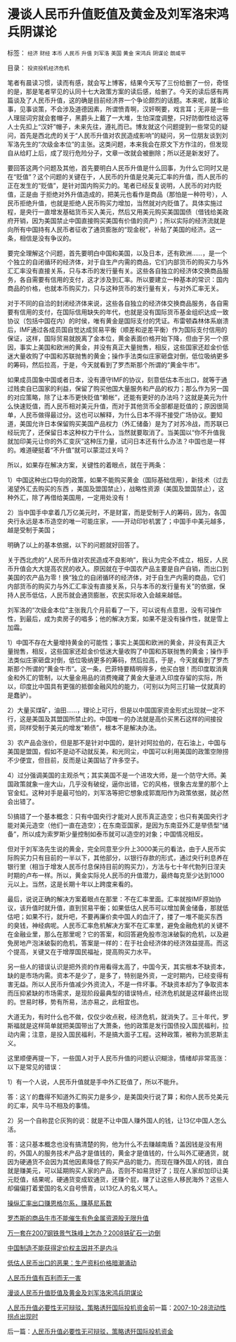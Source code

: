 # 漫谈人民币升值贬值及黄金及刘军洛宋鸿兵阴谋论

标签： `经济` `财经` `本币` `人民币` `升值` `刘军洛` `美国` `黄金` `宋鸿兵` `阴谋论` `朗咸平` 

目录： `投资投机经济危机`

笔者有晨读习惯，读而有感，就会写上博客，结果今天写了三份给删了一份，奇怪的是，那是笔者罕见的认同十七大政策方案的读后感，给删了。今天的读后感有两篇谈及了人民币升值，这的确是目前经济界一个争论颇烈的话题。本来呢，就事论事，见事谈策，不会涉及道德因素，所谓愤青啊，汉奸啊要，戏言耳；无非是一些人理屈词穷就会套帽子，黑爵头上戴了一大堆，生怕深度调整，只好防御性给这等人士先扣上“汉奸”帽子，未来先往，遵礼而已。博友就这个问题提到一些常见的疑问，首先是西北虎的关于“人民币升值对农民造成影响”的疑问，另一位朋友谈到刘军洛先生的“次级金本位”的主张。这类问题，本来我会在原文下方作注的，但发现自从给盯上后，成了现行危险分子，文章一改就会被删除；所以还是新发好了。



要回答这两个问题及其他，首先要明白人民币升值是什么回事，为什么它同时又是在“贬值”？这个问题的关键在于，人民币的升值是兑美元汇率的升值，而人民币的正在发生的“贬值”，是针对国内购买力的。笔者已经反复说明，人民币的对内贬值，正是由
于拒绝对外升值造成的，把美元也看作是商品（那怕是一种符号），人民币拒绝升值，也就是拒绝人民币购买力增加，当然就对内贬值了。具体实施过程，是央行一直增发基础货币买入美元，然后又用美元购买美国国债（借钱给美政府开销，因为美国禁止中国直接购买美国有价值的资产）；所以实际的经济流就是向所有中国持有人民币者征收了通货膨胀的“现金税”，补贴了美国的经济。这一条，相信是没有争议的。



要完全理解这个问题，首先要明白中国和美国，以及日本，还有欧洲……，是一个个独立的自闭循环的经济体，对于自生产内需的商品，它们内部货币的购买力与外汇汇率没有直接关系，只与本币的发行量有关。这些各自独立的经济体交换商品服务，各自需要有信用的支付，这才涉及到汇率。所以要建立一种基本的常识：国内商品的价格，也就本币购买力，只与这种货币的发行量有关，与对外汇率无关。



对于不同的自洽的封闭经济体来说，这些各自独立的经济体交换商品服务，各自需要有信用的支付，在国际信用缺失的年代，也就是没有国际货币基金组织达成一致协议（包括中国在内）的时侯，唯有黄金是国际支付的凭证。布雷顿森林体系崩溃后，IMF通过各成员国自觉达成贸易平衡（顺差和逆差平衡）作为国际支付信用的保证，这样，国际贸易就脱离了金本位，黄金表面价格开始下降，但由于另一个原因，事实上美国和欧洲的黄金，并没有真正大量抛售，相反，这些国家还趁金价低迷大量收购了中国和苏联抛售的黄金；操作手法类似庄家砸盘对倒，低位吸纳更多的筹码，然后拉高，于是，今天就看到了罗杰斯那个所谓的“黄金牛市”。



如果成员国象中国或者日本，没有遵守IMF的协议，刻意低估本币出口，就等于通过贱卖自已国家的利益，保留了购买他国大量服务和产品的权力；那么作为另一国的对应策略，除了让本币更快贬值“赖帐”，还能有更好的办法吗？这就是美元为什么快速贬值，而人民币相对美元升值，而对于其他货币全部都是贬值的；原因很简单，人民币做得最过分。这也可以解释，为什么日本不得不接受广场协议。要知道，美国允许日本保留购买美国产品权力（外汇储备）是为了对苏冷战，而苏联已经玩完了，还保留日本这种权力干什么，当然就要取消了。当美国以“你不升值我就加印美元让你的外汇变灰”这种压力量，试问日本还有什么办法？中国也是一样的。难道硬挺着“不升值”就可以蒙混过关吗？



所以，如果存在解决方案，关键性的着眼点，就在于两条：

1）中国这种出口导向的政策，如果不能购买黄金（国际基础信用），新技术（过去渴望外汇去购买的东西
，美国及盟国禁止），战略性资源（美国及盟国禁止），这种外汇，除了再借给美国用，一定用处没有！

2）当中国手中拿着几万亿美元时，不是财富，而是受制于人的筹码，因为，各国央行永远是本币造空的唯一可能庄家，——开动印钞机罢了；中国手中美元越多，越是受制于美国；



明确了以上的基本依据，以下的问题就好回答了。



关于西北虎的“人民币升值对农民造成不良影响”，我认为完全不成立，相反，人民币升值会大大提高农民的收入。原因就在于中国农产品主要是自产自销，而出口到美国的农产品为零！换“独立的自闭循环的经济体，对于自生产内需的商品，它们内部货币的购买力与外汇汇率没有直接关系，只与本币的发行量有关”的依据，保持人民币低估，人民币就会通货膨胀，农民实际收入会越来越低。



刘军洛的“次级金本位”主张我几个月前看了一下，可以说有点意思，没有可操作性，到最后，成为卖房子的唱多；他的解决方案，如果不是没有操作性，就是雪上加霜。

1）中国不存在大量增持黄金的可能性；事实上美国和欧洲的黄金，并没有真正大量抛售，相反，这些国家还趁金价低迷大量收购了中国和苏联抛售的黄金；操作手法类似庄家砸盘对倒，低位吸纳更多的筹码，然后拉高，于是，今天就看到了罗杰斯那个所谓的“黄金牛市”。这一条，巴菲特要精明得多，他买白银！而印度取消黄金和外汇的管制，以大量金用品的消费掩藏了黄金大量进入印度存留的实际，所以，印度比中国具有更强的抵御金融风险的能力，（可别以为阿三打输一仗就真的是蠢驴）。

2）大量买煤矿，油田……，理论上可行，但是以中国国家资金形式出现就一定不行，这是美国及其盟国所禁止的。中国唯一的办法就是高价买黑石这样的间接投资，同样受制于美元的增发“赖债”，根本不是解决办法。

3）农产品会涨价，但是那不是针对中国的，是针对阿拉伯的，在石油上，中国与美国是盟国，假如不是动不动就反美，和光同尘，中国可以利用美国的政策空隙捞不少便宜，但目前，反而是让美国钻了许多空子。

4）过分强调美国的主观杀气；其实美国不是一个进攻大师，是一个防守大师。美国政策就象一座大山，几乎没有破绽，逼你出错，它的风格，很象古龙里的那个上官金虹。这种对手是最可怕的，刘军洛等把它想象成郭嵩阳作为政策依据，就必然会出错了。

5)搞错了一个基本概念：只有中国央行才能对人民币真正造空；也只有美国央行才能对美元造空（他们一直在造空）；在东南亚国家，是因为东南亚外汇是举债型“储备”，所以成为索罗斯少量控制如泰币就可以造空的对象；中国情况相反。



但对于刘军洛先生说的黄金，完全同意至少升上3000美元的看法，由于人民币实际购买力只有目前的一半以下，其他部分，以银行存款的形式，通过央行利息养在银行里（相当于增发人民币付息保持目前的购买力），方法与七十年代勃列日涅夫时期的卢布一样。所以，黄金实际兑人民币的升值潜力，最终每克至少达到1000元以上。当然，这是长期十年以上跨度来看的。



最后，说说正确的解决方案着眼点在那里：不在汇率里面。汇率就按IMF原始协议，该升值时就升值，直到贸易平衡；如果低估人民币可以增加黄金储备，那就低估吧；如果不行，就升吧，不要再廉价卖中国人的血汗了，搂了一堆不能买东西
的臭钱，神经病呢。人民币汇率危机解决方案不在汇率里，避免金融危机的关键不在金融业里，那么在那里呢？它的答案，和回答避免股市泡沫破裂的危机，以及避免房地产泡沫破裂的危机，答案是一样的：在于社会经济体的经济效益提高。而这个提高，关键又在于增厚国民福祉，提高购买力水平。



另一些人的错误认识是把外资的作用看得太高了，中国今天，其实根本不缺资本，缺的是市场内需。资本不是少了，是多了，特别是外资，一定时期内，已经变得有害无益。所以人民币升值减少外资流入，不是一件坏事。不缺资本却为了争取资本而压抑紧缺的市场需求，是现阶段最典型的错误特点，经济危机就是这样最终出现的。世易时移，势有所易，法亦易之，此相宜也。



大道无为，有时什么也不做，仅仅少收点税，经济危机，就消失了。三十年代，罗斯福就是这样简单就把美国带出了大萧条，他的政策是发行国债投入国民福利，拉动内需；注意，是投入国民福利，不是搞大面子工程。这种政策，被称为凯恩斯主义。



这里顺便再提一下，一些国人对于人民币升值的问题认识糊涂，情绪却非常高涨：以下是常见的错误：

1）有一个人说，人民币升值就是手中外汇贬值了，所以不能升。

答：这丫的蠢得不知道外汇购买力是多少，是美国央行说了算；和你人民币兑美元的汇率，风牛马不相及的事情。

2）另一个自称昆仑灰狗的说：就是不让中国人赚外国人的钱，让13亿中国人怎么活。

答：这只基本概念也没有搞清楚的狗，他为什么不去赚越南盾？盖因钱是没有用的，外国人的服务技术产品才是值钱的，黄金才是值钱的，什么叫外汇硬通货，就因为硬通货不会因为其他因素降低了购买产品的能力。而现在赚外国人的钱，直白就是赚美元，可以延期购买人家的产品，否则不如易货好了；现在人家却加印让美元贬值，结果呢，硬通货变成软通货，还赚个屁，赚了让这些人移民海外？这些人却偏偏打着爱国的名义自号愤青，以13亿人的名义骂人。



[操纵汇率出口赚恩格尔系，赚基尼系数](../../../2007/8/26/中国赚了美元，还赚了恩格尔系数、基尼系数.md)

[罗杰斯的商品牛市不能催生有色金属资源股无限升值](../../../2007/8/27/中国社会利益大动脉出血.md)

[万一套在2007钢铁景气珠峰上怎办？2008铁矿石一边倒](../../../2007/9/4/万一套在钢铁景气珠峰上怎办？.md)

[中国制造不能获得定价权主因并不是内斗](../../../2007/8/29/中国制造不能获得定价权主因并不是内斗.md)

[低估人民币出口的恶果：生产资料价格暗潮涌动](../../../2007/10/28/低估人民币出口的恶果：生产资料价格暗潮涌动.md)

[人民币升值有百利而无一害](../../../2007/10/28/人民币升值有百利而无一害.md)

[漫谈人民币升值贬值及黄金及刘军洛宋鸿兵阴谋论](../../../2007/10/28/漫谈人民币升值贬值及黄金及刘军洛宋鸿兵阴谋论.md)

[人民币升值必要性无可辩驳，策略诱歼国际投机资金](../../../2007/10/28/人民币升值必要性无可辩驳，策略诱歼国际投机资金.md)前一篇：[2007-10-28流动性拐点出现时](../../../2007/10/28/2007-10-28流动性拐点出现时.md)

后一篇：[人民币升值必要性无可辩驳，策略诱歼国际投机资金](../../../2007/10/28/人民币升值必要性无可辩驳，策略诱歼国际投机资金.md)